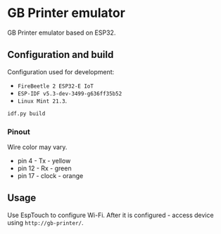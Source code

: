 # GB Printer emulator

GB Printer emulator based on ESP32.

## Configuration and build

Configuration used for development:

- `FireBeetle 2 ESP32-E IoT`
- `ESP-IDF v5.3-dev-3499-g636ff35b52`
- `Linux Mint 21.3`.

```bash
idf.py build
```

### Pinout

Wire color may vary.

- pin 4 - Tx - yellow
- pin 12 - Rx - green
- pin 17 - clock - orange

## Usage

Use EspTouch to configure Wi-Fi.
After it is configured - access device using `http://gb-printer/`.
